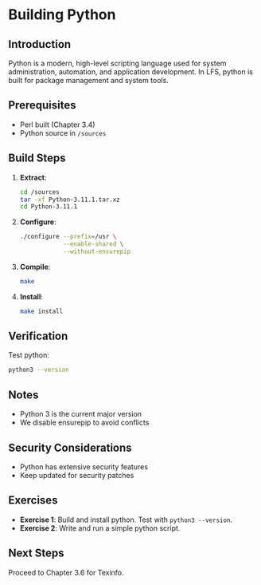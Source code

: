 # Building Python

## Introduction

Python is a modern, high-level scripting language used for system administration, automation, and application development. In LFS, python is built for package management and system tools.

## Prerequisites

- Perl built (Chapter 3.4)
- Python source in `/sources`

## Build Steps

1. **Extract**:

   ```bash
   cd /sources
   tar -xf Python-3.11.1.tar.xz
   cd Python-3.11.1
   ```

2. **Configure**:

   ```bash
   ./configure --prefix=/usr \
               --enable-shared \
               --without-ensurepip
   ```

3. **Compile**:

   ```bash
   make
   ```

4. **Install**:
   ```bash
   make install
   ```

## Verification

Test python:

```bash
python3 --version
```

## Notes

- Python 3 is the current major version
- We disable ensurepip to avoid conflicts

## Security Considerations

- Python has extensive security features
- Keep updated for security patches

## Exercises

- **Exercise 1**: Build and install python. Test with `python3 --version`.
- **Exercise 2**: Write and run a simple python script.

## Next Steps

Proceed to Chapter 3.6 for Texinfo.
